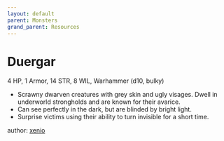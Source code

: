 ```yaml
---
layout: default
parent: Monsters
grand_parent: Resources
---
```


# Duergar
4 HP, 1 Armor, 14 STR, 8 WIL, Warhammer (d10, bulky)  
- Scrawny dwarven creatures with grey skin and ugly visages.   Dwell in underworld strongholds and are known for their avarice.  
- Can see perfectly in the dark, but are blinded by bright light.  
 - Surprise victims using their ability to turn invisible for a short time.   

author: [xenio](https://xenioinabottle.blogspot.com)
